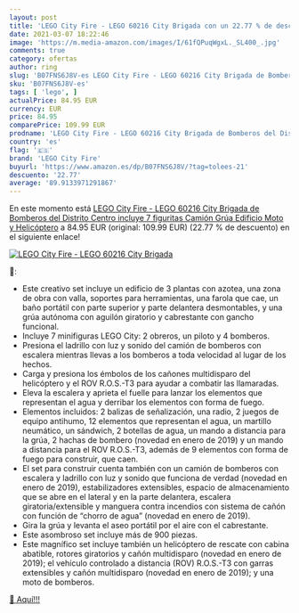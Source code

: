 ```yaml
---
layout: post
title: 'LEGO City Fire - LEGO 60216 City Brigada con un 22.77 % de descuento'
date: 2021-03-07 18:22:46
image: 'https://m.media-amazon.com/images/I/61fQPuqWgxL._SL400_.jpg'
comments: true
category: ofertas
author: ring
slug: 'B07FNS6J8V-es LEGO City Fire - LEGO 60216 City Brigada de Bomberos del...'
sku: 'B07FNS6J8V-es'
tags: [ 'lego', ]
actualPrice: 84.95 EUR
currency: EUR
price: 84.95
comparePrice: 109.99 EUR
prodname: 'LEGO City Fire - LEGO 60216 City Brigada de Bomberos del Distrito Centro incluye 7 figuritas Camión  Grúa  Edificio  Moto y Helicóptero'
country: 'es'
flag: '🇪🇸'
brand: 'LEGO City Fire'
buyurl: 'https://www.amazon.es/dp/B07FNS6J8V/?tag=tolees-21'
descuento: '22.77'
average: '89.9133971291867'
---
```


En este momento está [LEGO City Fire - LEGO 60216 City Brigada de Bomberos del Distrito Centro incluye 7 figuritas Camión  Grúa  Edificio  Moto y Helicóptero](https://www.amazon.es/dp/B07FNS6J8V/?tag=tolees-21) a 84.95 EUR (original: 109.99 EUR) (22.77 %  de descuento) en el siguiente enlace!

[![LEGO City Fire - LEGO 60216 City Brigada](https://m.media-amazon.com/images/I/61fQPuqWgxL._SL400_.jpg)](https://www.amazon.es/dp/B07FNS6J8V/?tag=tolees-21)

🔎:

- Este creativo set incluye un edificio de 3 plantas con azotea, una zona de obra con valla, soportes para herramientas, una farola que cae, un baño portátil con parte superior y parte delantera desmontables, y una grúa autónoma con aguilón giratorio y cabrestante con gancho funcional.
- Incluye 7 minifiguras LEGO City: 2 obreros, un piloto y 4 bomberos.
- Presiona el ladrillo con luz y sonido del camión de bomberos con escalera mientras llevas a los bomberos a toda velocidad al lugar de los hechos.
- Carga y presiona los émbolos de los cañones multidisparo del helicóptero y el ROV R.O.S.-T3 para ayudar a combatir las llamaradas.
- Eleva la escalera y aprieta el fuelle para lanzar los elementos que representan el agua y derribar los elementos con forma de fuego.
- Elementos incluidos: 2 balizas de señalización, una radio, 2 juegos de equipo antihumo, 12 elementos que representan el agua, un martillo neumático, un sándwich, 2 botellas de agua, un mando a distancia para la grúa, 2 hachas de bombero (novedad en enero de 2019) y un mando a distancia para el ROV R.O.S.-T3, además de 9 elementos con forma de fuego para construir, que caen.
- El set para construir cuenta también con un camión de bomberos con escalera y ladrillo con luz y sonido que funciona de verdad (novedad en enero de 2019), estabilizadores extensibles, espacio de almacenamiento que se abre en el lateral y en la parte delantera, escalera giratoria/extensible y manguera contra incendios con sistema de cañón con función de “chorro de agua” (novedad en enero de 2019).
- Gira la grúa y levanta el aseo portátil por el aire con el cabrestante.
- Este asombroso set incluye más de 900 piezas.
- Este magnífico set incluye también un helicóptero de rescate con cabina abatible, rotores giratorios y cañón multidisparo (novedad en enero de 2019); el vehículo controlado a distancia (ROV) R.O.S.-T3 con garras extensibles y cañón multidisparo (novedad en enero de 2019); y una moto de bomberos.

[🛒 Aquí!!!](https://www.amazon.es/dp/B07FNS6J8V/?tag=tolees-21)
